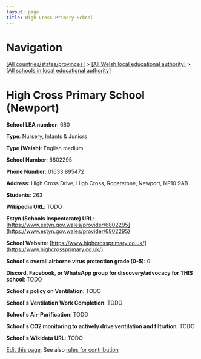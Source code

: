 ```yaml
---
layout: page
title: High Cross Primary School
---
```

# Navigation

[[All countries/states/provinces]](../../..) > [[All Welsh local educational authority]](../..) > [[All schools in local educational authority]](..)

# High Cross Primary School (Newport)

**School LEA number**: 680

**Type**: Nursery, Infants & Juniors

**Type (Welsh)**: English medium

**School Number**: 6802295

**Phone Number**: 01633 895472

**Address**: High Cross Drive, High Cross, Rogerstone, Newport, NP10 9AB

**Students**: 263

**Wikipedia URL**: TODO

**Estyn (Schools Inspectorate) URL**: [https://www.estyn.gov.wales/provider/6802295](https://www.estyn.gov.wales/provider/6802295)

**School Website**: [https://www.highcrossprimary.co.uk/](https://www.highcrossprimary.co.uk/)

**School's overall airborne virus protection grade (0-5)**: 0

**Discord, Facebook, or WhatsApp group for discovery/advocacy for THIS school**: TODO

**School's policy on Ventilation**: TODO

**School's Ventilation Work Completion**: TODO

**School's Air-Purification**: TODO

**School's CO2 monitoring to actively drive ventilation and filtration**: TODO

**School's Wikidata URL**: TODO




[Edit this page](https://github.com/VentilationProject/Wales/edit/prif/./Newport/High_Cross_Primary_School.md). See also [rules for contribution](../../../contribution-rules/)